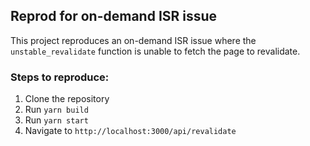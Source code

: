 ## Reprod for on-demand ISR issue 

This project reproduces an on-demand ISR issue where the `unstable_revalidate` function is unable to fetch the page to revalidate. 

### Steps to reproduce:

1. Clone the repository
2. Run `yarn build`
3. Run `yarn start`
4. Navigate to `http://localhost:3000/api/revalidate`
